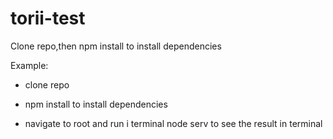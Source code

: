# torii-test

Clone repo,then npm install to install dependencies

Example: 

* clone repo

* npm install to install dependencies

* navigate to root and run i terminal node serv to see the result in terminal
